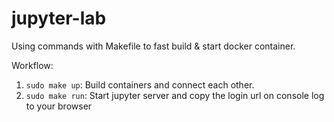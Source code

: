 # jupyter-lab

Using commands with Makefile to fast build & start docker container.

Workflow:

1. `sudo make up`: Build containers and connect each other.
2. `sudo make run`: Start jupyter server and copy the login url on console log to your browser
